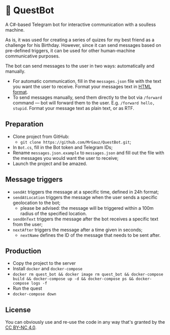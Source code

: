# 🤖 QuestBot

A C#-based Telegram bot for interactive communication with a soulless machine.

As is, it was used for creating a series of quizes for my best friend as a challenge for his Birthday. However, since it can send messages based on pre-defined triggers, it can be used for other human-machine communicative purposes.

The bot can send messages to the user in two ways: automatically and manually.
- For automatic communication, fill in the ``messages.json`` file with the text you want the user to receive. Format your messages text in [HTML format](https://core.telegram.org/api/entities).
- To send messages manually, send them directly to the bot via ``/forward`` command — bot will forward them to the user. E.g. ``/forward hello, stupid``. Format your message text as plain text, or as RTF.


## Preparation
- Clone project from GitHub:
	- ``git clone https://github.com/MrGauz/QuestBot.git``;
- In ``Bot.cs``, fill in the Bot token and Telegram IDs;
- Rename ``messages.json.example`` to ``messages.json`` and fill out the file with the messages you would want the user to receive;
- Launch the project and be amazed.
	

## Message triggers
- ``sendAt`` triggers the message at a specific time, defined in 24h format;
- ``sendAtLocation`` triggers the message when the user sends a specific geolocation to the bot;
	- please be advised: the message will be triggered within a 100m radius of the specified location.
- ``sendOnText`` triggers the message after the bot receives a specific text from the user;
- ``nextAfter`` triggers the message after a time given in seconds;
	- ``nextName`` defines the ID of the message that needs to be sent after.

## Production
- Copy the project to the server
- Install ``docker`` and ``docker-compose``
- ``docker rm quest_bot && docker image rm quest_bot && docker-compose build && docker-compose up -d && docker-compose ps && docker-compose logs -f``
- Run the quest
- ``docker-compose down``

## License
You can obviously use and re-use the code in any way that's granted by the [CC BY-NC 4.0](https://creativecommons.org/licenses/by-nc/4.0/).

